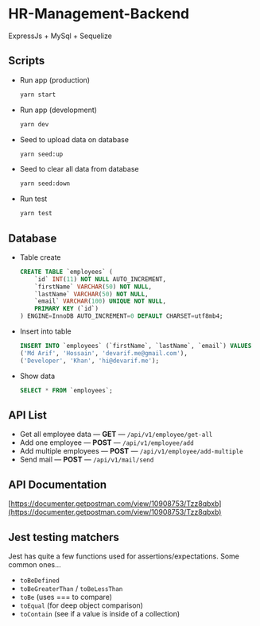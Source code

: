 # HR-Management-Backend

ExpressJs + MySql + Sequelize

## Scripts

- Run app (production)

    ```sh
    yarn start
    ```

- Run app (development)

    ```sh
    yarn dev
    ```

- Seed to upload data on database

    ```sh
    yarn seed:up
    ```

- Seed to clear all data from database

    ```sh
    yarn seed:down
    ```

- Run test

    ```sh
    yarn test
    ```

## Database

- Table create

    ```sql
    CREATE TABLE `employees` (
        `id` INT(11) NOT NULL AUTO_INCREMENT,
        `firstName` VARCHAR(50) NOT NULL,
        `lastName` VARCHAR(50) NOT NULL,
        `email` VARCHAR(100) UNIQUE NOT NULL,
        PRIMARY KEY (`id`)
    ) ENGINE=InnoDB AUTO_INCREMENT=0 DEFAULT CHARSET=utf8mb4;
    ```

- Insert into table

    ```sql
    INSERT INTO `employees` (`firstName`, `lastName`, `email`) VALUES 
    ('Md Arif', 'Hossain', 'devarif.me@gmail.com'),
    ('Developer', 'Khan', 'hi@devarif.me');
    ```

- Show data

    ```sql
    SELECT * FROM `employees`;
    ```

## API List

- Get all employee data — **GET** — `/api/v1/employee/get-all`
- Add one employee — **POST** — `/api/v1/employee/add`
- Add multiple employees — **POST** — `/api/v1/employee/add-multiple`
- Send mail — **POST** — `/api/v1/mail/send`

## API Documentation

[https://documenter.getpostman.com/view/10908753/Tzz8qbxb](https://documenter.getpostman.com/view/10908753/Tzz8qbxb)

## Jest testing matchers

Jest has quite a few functions used for assertions/expectations. Some common ones...

- `toBeDefined`
- `toBeGreaterThan` / `toBeLessThan`
- `toBe` (uses === to compare)
- `toEqual` (for deep object comparison)
- `toContain` (see if a value is inside of a collection)
